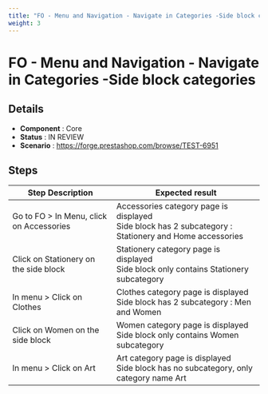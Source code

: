 ```yaml
---
title: "FO - Menu and Navigation - Navigate in Categories -Side block categories"
weight: 3
---
```


# FO - Menu and Navigation - Navigate in Categories -Side block categories
## Details
* **Component** : Core
* **Status** : IN REVIEW
* **Scenario** : https://forge.prestashop.com/browse/TEST-6951

## Steps
| Step Description | Expected result |
| ----- | ----- |
| Go to FO > In Menu, click on Accessories | Accessories category page is displayed<br>Side block has 2 subcategory : Stationery and Home accessories |
| Click on Stationery on the side block | Stationery category page is displayed<br>Side block only contains Stationery subcategory |
| In menu > Click on Clothes | Clothes category page is displayed<br>Side block has 2 subcategory : Men and Women |
| Click on Women on the side block | Women category page is displayed<br>Side block only contains Women subcategory |
| In menu > Click on Art | Art category page is displayed<br>Side block has no subcategory, only category name Art |
